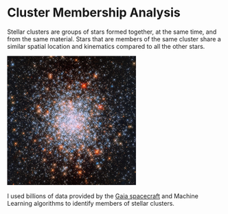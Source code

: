 # Cluster Membership Analysis
Stellar clusters are groups of stars formed together, at the same time, and from the same material. Stars that are members of the same cluster share a similar spatial location and kinematics compared to all the other stars. 

<img src="image_cluster.jpg" width="300" height="300">

I used billions of data provided by the [Gaia spacecraft](https://www.cosmos.esa.int/web/gaia/the-mission) and Machine Learning algorithms to identify members of stellar clusters.

